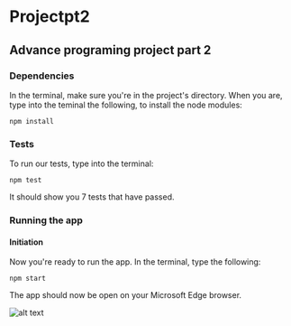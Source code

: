 # Projectpt2
## Advance programing project part 2
### Dependencies
In the terminal, make sure you're in the project's directory. When you are, type into the teminal the following, to install the node modules:
```
npm install
```

### Tests
To run our tests, type into the terminal:
```
npm test
```

It should show you 7 tests that have passed.
### Running the app
#### Initiation
Now you're ready to run the app. In the terminal, type the following:
```
npm start
```

The app should now be open on your Microsoft Edge browser.

![alt text](https://media.giphy.com/media/v1.Y2lkPTc5MGI3NjExZm5qZWpqZHdoZjUwc256YzVmbmhvYzF3djdnbHdqdmN0d21nY2QyZCZlcD12MV9pbnRlcm5hbF9naWZfYnlfaWQmY3Q9Zw/QDjpIL6oNCVZ4qzGs7/giphy.gif)
